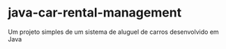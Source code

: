# java-car-rental-management
Um projeto simples de um sistema de aluguel de carros desenvolvido em Java
